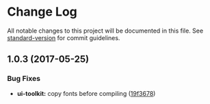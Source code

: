 # Change Log

All notable changes to this project will be documented in this file.
See [standard-version](https://github.com/conventional-changelog/standard-version) for commit guidelines.

<a name="1.0.3"></a>
## 1.0.3 (2017-05-25)


### Bug Fixes

* **ui-toolkit:** copy fonts before compiling ([19f3678](https://github.com/yldio/joyent-portal/commit/19f3678))
